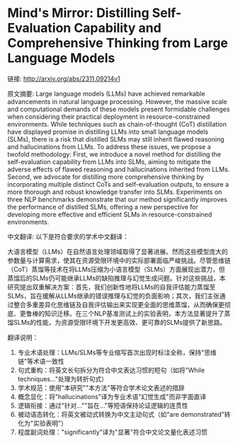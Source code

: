 # Mind's Mirror: Distilling Self-Evaluation Capability and Comprehensive Thinking from Large Language Models

链接: http://arxiv.org/abs/2311.09214v1

原文摘要:
Large language models (LLMs) have achieved remarkable advancements in natural
language processing. However, the massive scale and computational demands of
these models present formidable challenges when considering their practical
deployment in resource-constrained environments. While techniques such as
chain-of-thought (CoT) distillation have displayed promise in distilling LLMs
into small language models (SLMs), there is a risk that distilled SLMs may
still inherit flawed reasoning and hallucinations from LLMs. To address these
issues, we propose a twofold methodology: First, we introduce a novel method
for distilling the self-evaluation capability from LLMs into SLMs, aiming to
mitigate the adverse effects of flawed reasoning and hallucinations inherited
from LLMs. Second, we advocate for distilling more comprehensive thinking by
incorporating multiple distinct CoTs and self-evaluation outputs, to ensure a
more thorough and robust knowledge transfer into SLMs. Experiments on three NLP
benchmarks demonstrate that our method significantly improves the performance
of distilled SLMs, offering a new perspective for developing more effective and
efficient SLMs in resource-constrained environments.

中文翻译:
以下是符合要求的学术中文翻译：

大语言模型（LLMs）在自然语言处理领域取得了显著进展。然而这些模型庞大的参数量与计算需求，使其在资源受限环境中的实际部署面临严峻挑战。尽管思维链（CoT）蒸馏等技术在将LLMs压缩为小语言模型（SLMs）方面展现出潜力，但蒸馏后的SLMs仍可能继承LLMs的缺陷推理与幻觉生成问题。针对这些挑战，本研究提出双重解决方案：首先，我们创新性地将LLMs的自我评估能力蒸馏至SLMs，旨在缓解从LLMs继承的错误推理与幻觉的负面影响；其次，我们主张通过整合多重差异化思维链及自我评估输出来实现更全面的思维蒸馏，从而确保更彻底、更鲁棒的知识迁移。在三个NLP基准测试上的实验表明，本方法显著提升了蒸馏SLMs的性能，为资源受限环境下开发更高效、更可靠的SLMs提供了新思路。

翻译说明：
1. 专业术语处理：LLMs/SLMs等专业缩写首次出现时标注全称，保持"思维链"等术语一致性
2. 句式重构：将英文长句拆分为符合中文表达习惯的短句（如将"While techniques..."处理为转折句式）
3. 学术规范：使用"本研究""本方法"等符合学术论文表述的措辞
4. 概念显化：将"hallucinations"译为专业术语"幻觉生成"而非字面直译
5. 逻辑衔接：通过"针对...""旨在..."等短语保持论证逻辑的连贯性
6. 被动语态转化：将英文被动式转换为中文主动句式（如"are demonstrated"转化为"实验表明"）
7. 程度副词处理："significantly"译为"显著"符合中文论文量化表述习惯
